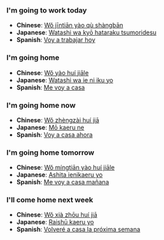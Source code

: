 
### I'm going to work today
- **Chinese**: [Wǒ jīntiān yào qù shàngbān](https://translate.google.com/?tl=zh-CN#en/zh-CN/I'm%20going%20to%20work%20today)
- **Japanese**: [Watashi wa kyō hataraku tsumoridesu](https://translate.google.com/?tl=ja#en/ja/I'm%20going%20to%20work%20today)
- **Spanish**: [Voy a trabajar hoy](https://translate.google.com/?tl=es#en/es/I'm%20going%20to%20work%20today)

### I'm going home
- **Chinese**: [Wǒ yào huí jiāle](https://translate.google.com/?tl=zh-CN#en/zh-CN/I'm%20going%20home)
- **Japanese**: [Watashi wa ie ni iku yo](https://translate.google.com/?tl=ja#en/ja/I'm%20going%20home)
- **Spanish**: [Me voy a casa](https://translate.google.com/?tl=es#en/es/I'm%20going%20home)

### I'm going home now
- **Chinese**: [Wǒ zhèngzài huí jiā](https://translate.google.com/?tl=zh-CN#en/zh-CN/I'm%20going%20home%20now)
- **Japanese**: [Mō kaeru ne](https://translate.google.com/?tl=ja#en/ja/I'm%20going%20home%20now)
- **Spanish**: [Voy a casa ahora](https://translate.google.com/?tl=es#en/es/I'm%20going%20home%20now)

### I'm going home tomorrow
- **Chinese**: [Wǒ míngtiān yào huí jiāle](https://translate.google.com/?tl=zh-CN#en/zh-CN/I'm%20going%20home%20tomorrow)
- **Japanese**: [Ashita ienikaeru yo](https://translate.google.com/?tl=ja#en/ja/I'm%20going%20home%20tomorrow)
- **Spanish**: [Me voy a casa mañana](https://translate.google.com/?tl=es#en/es/I'm%20going%20home%20tomorrow)

### I'll come home next week
- **Chinese**: [Wǒ xià zhōu huí jiā](https://translate.google.com/?tl=zh-CN#en/zh-CN/I'll%20come%20home%20next%20week)
- **Japanese**: [Raishū kaeru yo](https://translate.google.com/?tl=ja#en/ja/I'll%20come%20home%20next%20week)
- **Spanish**: [Volveré a casa la próxima semana](https://translate.google.com/?tl=es#en/es/I'll%20come%20home%20next%20week)
